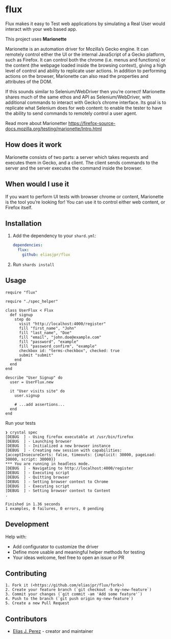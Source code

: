 # flux

Flux makes it easy to Test web applications by simulating a Real User would interact with your web based app.

This project uses **Marionette**

Marionette is an automation driver for Mozilla’s Gecko engine. It can remotely control either the UI or the internal JavaScript of a Gecko platform, such as Firefox. It can control both the chrome (i.e. menus and functions) or the content (the webpage loaded inside the browsing context), giving a high level of control and ability to replicate user actions. In addition to performing actions on the browser, Marionette can also read the properties and attributes of the DOM.

If this sounds similar to Selenium/WebDriver then you’re correct! Marionette shares much of the same ethos and API as Selenium/WebDriver, with additional commands to interact with Gecko’s chrome interface. Its goal is to replicate what Selenium does for web content: to enable the tester to have the ability to send commands to remotely control a user agent.

Read more about Marionetter <https://firefox-source-docs.mozilla.org/testing/marionette/Intro.html>

## How does it work

Marionette consists of two parts: a server which takes requests and executes them in Gecko, and a client. The client sends commands to the server and the server executes the command inside the browser.

## When would I use it

If you want to perform UI tests with browser chrome or content, Marionette is the tool you’re looking for! You can use it to control either web content, or Firefox itself.

## Installation

1.  Add the dependency to your `shard.yml`:

    ```yaml
    dependencies:
      flux:
        github: eliasjpr/flux
    ```

2.  Run `shards install`

## Usage

```crystal
require "flux"
```

```crystal
require "./spec_helper"

class UserFlux < Flux
  def signup
    step do
      visit "http://localhost:4000/register"
      fill "first_name", "John"
      fill "last_name", "Doe"
      fill "email", "john.doe@example.com"
      fill "password", "example"
      fill "password_confirm", "example"
      checkbox id: "terms-checkbox", checked: true
      submit "submit"
    end
  end
end

describe "User Signup" do
  user = UserFlux.new

  it "User visits site" do
    user.signup

    # ...add assertions...
  end
end
```

Run your tests

```crystal
❯ crystal spec
[DEBUG  ] - Using firefox executable at /usr/bin/firefox
[DEBUG  ] - Launching browser
[DEBUG  ] - Initialized a new browser instance
[DEBUG  ] - Creating new session with capabilities: {acceptInsecureCerts: false, timeouts: {implicit: 30000, pageLoad: 30000, script: 30000}}
*** You are running in headless mode.
[DEBUG  ] - Navigating to http://localhost:4000/register
[DEBUG  ] - Executing script
[DEBUG  ] - Quitting browser
[DEBUG  ] - Setting browser context to Chrome
[DEBUG  ] - Executing script
[DEBUG  ] - Setting browser context to Content
.

Finished in 1.36 seconds
1 examples, 0 failures, 0 errors, 0 pending
```

## Development

Help with:

-   Add configurator to customize the driver
-   Define more usable and meaningful helper methods for testing
-   Your ideas welcome, feel free to open an issue or PR

## Contributing

    1. Fork it (<https://github.com/eliasjpr/flux/fork>)
    2. Create your feature branch (`git checkout -b my-new-feature`)
    3. Commit your changes (`git commit -am 'Add some feature'`)
    4. Push to the branch (`git push origin my-new-feature`)
    5. Create a new Pull Request

## Contributors

-   [Elias J. Perez](https://github.com/eliasjpr) - creator and maintainer
